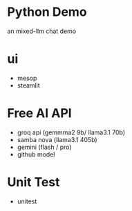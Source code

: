 # Python Demo

an mixed-llm chat demo

# ui
- mesop
- steamlit

# Free AI API 
- groq api (gemmma2 9b/ llama3.1 70b)
- samba nova (llama3.1 405b)
- gemini (flash / pro)
- github model 

# Unit Test
- unitest
